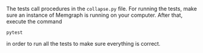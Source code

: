The tests call procedures in the `collapse.py` file. For running the tests, make sure an instance of Memgraph is running on your computer. After that, execute the command

`pytest`

in order to run all the tests to make sure everything is correct. 